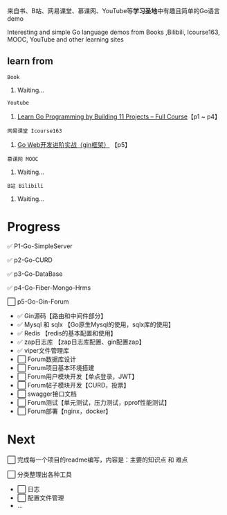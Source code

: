 

来自书、B站、网易课堂、慕课网、YouTube等**学习圣地**中有趣且简单的Go语言demo

Interesting and simple Go language demos from Books ,Bilibili, Icourse163, MOOC, YouTube and other learning sites



## learn from

`Book`

1. Waiting...



`Youtube`

1. [Learn Go Programming by Building 11 Projects – Full Course](https://www.youtube.com/watch?v=jFfo23yIWac)【p1 ~ p4】



`网易课堂 Icourse163` 

1. [Go Web开发进阶实战（gin框架）](https://study.163.com/course/introduction.htm?courseId=1210171207) 【p5】



`慕课网 MOOC`

1. Waiting...



`B站 Bilibili`

1. Waiting...

# Progress
:white_check_mark: P1-Go-SimpleServer </br>

:white_check_mark: p2-Go-CURD </br>

:white_check_mark: p3-Go-DataBase </br>

:white_check_mark: p4-Go-Fiber-Mongo-Hrms  </br>

:white_large_square: p5-Go-Gin-Forum 

+  :white_check_mark: Gin源码【路由和中间件部分】
+  :white_check_mark: Mysql 和 sqlx 【Go原生Mysql的使用，sqlx库的使用】
+  :white_check_mark: Redis 【redis的基本配置和使用】
+  :white_check_mark: zap日志库 【zap日志库配置、gin配置zap】
+  :white_check_mark: viper文件管理库
+  :white_large_square: Forum数据库设计
+  :white_large_square: Forum项目基本环境搭建
+  :white_large_square: Forum用户模块开发【单点登录，JWT】
+  :white_large_square: Forum帖子模块开发【CURD，投票】
+  :white_large_square: swagger接口文档
+  :white_large_square: Forum测试【单元测试，压力测试，pprof性能测试】
+  :white_large_square: Forum部署【nginx，docker】



# Next

:white_large_square: 完成每一个项目的readme编写，内容是：主要的知识点 和 难点

:white_large_square: 分类整理出各种工具

+ :white_large_square: 日志
+ :white_large_square: 配置文件管理
+ ...